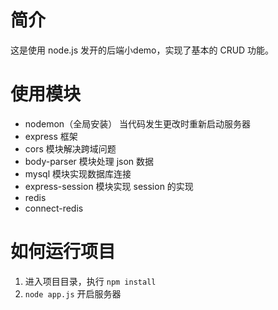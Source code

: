 # 简介
这是使用 node.js 发开的后端小demo，实现了基本的 CRUD 功能。

# 使用模块
- nodemon（全局安装） 当代码发生更改时重新启动服务器
- express 框架
- cors 模块解决跨域问题
- body-parser 模块处理 json 数据
- mysql 模块实现数据库连接
- express-session 模块实现 session 的实现
- redis
- connect-redis

# 如何运行项目
1. 进入项目目录，执行 `npm install`
2. `node app.js` 开启服务器